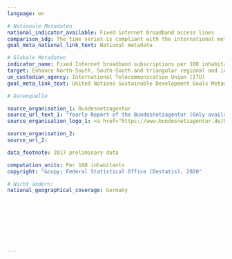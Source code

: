 ```yaml
---
language: en

# Nationale Metadaten
national_indicator_available: Fixed internet broadband access lines
comparison_sdg: The time series is compliant with the international metadata description.
goal_meta_national_link_text: National metadata

# Globale Metadaten
indicator_name: Fixed Internet broadband subscriptions per 100 inhabitants, by speed
target: Enhance North-South, South-South and triangular regional and international cooperation on and access to science, technology and innovation and enhance knowledge-sharing on mutually agreed terms, including through improved coordination among existing mechanisms, in particular at the United Nations level, and through a global technology facilitation mechanism
un_custodian_agency: International Telecommunication Union (ITU)
goal_meta_link_text: United Nations Sustainable Development Goals Metadata

# Datenquelle

source_organisation_1: Bundesnetzagentur
source_url_text_1: "Yearly Report of the Bundesnetzagentur (Only available in German)"
source_organisation_logo_1: <a href="https://www.bundesnetzagentur.de/DE/Home/home_node.html;jsessionid=00851E7C3F0BEAF6E614B840DA76A552"><img src="https://g205sdgs.github.io/sdg-indicators/public/LogosEn/bundesnetzagentur.png" alt="Logo Bundesnetzagentur" /></a>

source_organisation_2:
source_url_2:

data_footnote: 2017 preliminary data

computation_units: Per 100 inhabitants
copyright: "&copy; Federal Statistical Office (Destatis), 2020"

# Nicht ändern!
national_geographical_coverage: Germany









---
```

